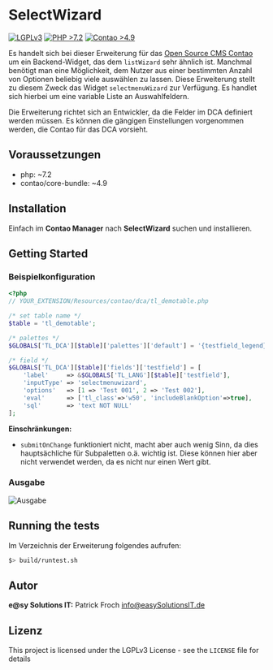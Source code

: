 # SelectWizard

[![LGPLv3](https://img.shields.io/badge/license-LGPLv3-blue)](https://choosealicense.com/licenses/gpl-3.0/) [![PHP >7.2](https://img.shields.io/badge/PHP%3A-%20%3E7.2.0-blue)](https://www.php.net/downloads.php#v7.2.27) [![Contao >4.9](https://img.shields.io/badge/Contao%3A-%3E=%204.9.0-orange)](https://github.com/contao/contao/tree/4.9)

Es handelt sich bei dieser Erweiterung für das [Open Source CMS Contao](https://contao.org) um ein Backend-Widget, das dem `listWizard` sehr ähnlich ist. Manchmal benötigt man eine Möglichkeit, dem Nutzer aus einer bestimmten Anzahl von Optionen beliebig viele auswählen zu lassen. Diese Erweiterung stellt zu diesem Zweck das Widget `selectmenuWizard` zur Verfügung. Es handlet sich hierbei um eine variable Liste an Auswahlfeldern.

Die Erweiterung richtet sich an Entwickler, da die Felder im DCA definiert werden müssen. Es können die gängigen Einstellungen vorgenommen werden, die Contao für das DCA vorsieht.


## Voraussetzungen

- php: ~7.2
- contao/core-bundle: ~4.9

## Installation

Einfach im __Contao Manager__ nach __SelectWizard__ suchen und installieren.


## Getting Started

### Beispielkonfiguration

```php
<?php
// YOUR_EXTENSION/Resources/contao/dca/tl_demotable.php

/* set table name */
$table = 'tl_demotable';

/* palettes */
$GLOBALS['TL_DCA'][$table]['palettes']['default'] = '{testfield_legend},testfield;';

/* field */
$GLOBALS['TL_DCA'][$table]['fields']['testfield'] = [
    'label'     => &$GLOBALS['TL_LANG'][$table]['testfield'],
    'inputType' => 'selectmenuwizard',
    'options'   => [1 => 'Test 001', 2 => 'Test 002'],
    'eval'      => ['tl_class'=>'w50', 'includeBlankOption'=>true],
    'sql'       => 'text NOT NULL'
];
```

__Einschränkungen:__

- `submitOnChange` funktioniert nicht, macht aber auch wenig Sinn, da dies hauptsächliche für Subpaletten o.ä. wichtig ist. Diese können hier aber nicht verwendet werden, da es nicht nur einen Wert gibt.

### Ausgabe

 ![Ausgabe](https://easySolutionsIT.de/selectboxwizard_output.png)


## Running the tests

Im Verzeichnis der Erweiterung folgendes aufrufen:

```bash
$> build/runtest.sh
```


## Autor

__e@sy Solutions IT:__ Patrick Froch <info@easySolutionsIT.de>


## Lizenz

This project is licensed under the LGPLv3 License - see the `LICENSE` file for details
